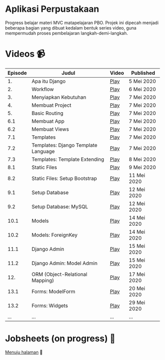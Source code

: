 # Aplikasi Perpustakaan
Progress belajar materi MVC matapelajaran PBO.
Projek ini dipecah menjadi beberapa bagian yang dibuat kedalam bentuk series video, guna mempermudah proses pembelajaran langkah-demi-langkah.

# Videos 📹
| Episode | Judul | Video | Published |
|---|---|---|---|
| 1. | Apa itu Django | [Play](https://youtu.be/Cj89fGNiMSk) | 5 Mei 2020
| 2. | Workflow | [Play](https://youtu.be/xN8sAeMPsEg) | 6 Mei 2020
| 3. | Menyiapkan Kebutuhan | [Play](https://youtu.be/5OAN7FhO-lw) | 7 Mei 2020
| 4. | Membuat Project | [Play](https://youtu.be/pJxiLVaVvIg) | 7 Mei 2020
| 5. | Basic Routing | [Play](https://youtu.be/jvMQR9u3Rgg) | 7 Mei 2020
| 6.1 | Membuat App | [Play](https://youtu.be/R-SZTFZQ8Sg) | 7 Mei 2020
| 6.2 | Membuat Views | [Play](https://youtu.be/sPFigndffM8) | 7 Mei 2020
| 7.1 | Templates | [Play](https://youtu.be/5UScV1i0MoM) | 7 Mei 2020
| 7.2 | Templates: Django Template Language | [Play](https://youtu.be/amP6jUVhp2g) | 7 Mei 2020
| 7.3 | Templates: Template Extending | [Play](https://youtu.be/fLOWCJYfGXQ) | 8 Mei 2020
| 8.1 | Static Files | [Play](https://youtu.be/YnUOG6Oor04) | 9 Mei 2020
| 8.2 | Static Files:  Setup Bootstrap | [Play](https://youtu.be/5JagJ4bQzBY) | 11 Mei 2020
| 9.1 | Setup Database | [Play](https://youtu.be/VHe-SxvTPDk) | 12 Mei 2020
| 9.2 | Setup Database: MySQL | [Play](https://youtu.be/NE5oAwWPdVs) | 12 Mei 2020
| 10.1 | Models | [Play](https://youtu.be/q7grGllxyxE) | 14 Mei 2020
| 10.2 | Models: ForeignKey | [Play](https://youtu.be/Iv1VKt4RHmw) | 14 Mei 2020
| 11.1 | Django Admin | [Play](https://youtu.be/7vNQESIkPf4) | 15 Mei 2020
| 11.2 | Django Admin: Model Admin | [Play](https://youtu.be/V8hY2hzyJw4) | 15 Mei 2020
| 12. | ORM (Object-Relational Mapping) | [Play](https://youtu.be/zoNk0dPikpg) | 17 Mei 2020
| 13.1 | Forms: ModelForm | [Play](https://youtu.be/DXXneMxdGEU) | 20 Mei 2020
| 13.2 | Forms: Widgets | [Play](https://youtu.be/gHNEdANR4WQ) | 29 Mei 2020
| ... | ... | ... | ...

# Jobsheets (on progress) 📝
[Menuju halaman](https://github.com/writerlab/jobsheets) 🚀